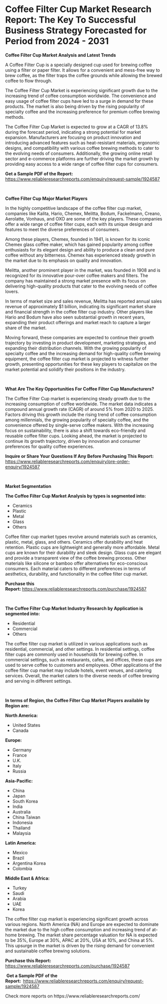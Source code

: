 <p><h1>Coffee Filter Cup Market Research Report: The Key To Successful Business Strategy Forecasted for Period from 2024 - 2031</h1></p><p><strong>Coffee Filter Cup Market Analysis and Latest Trends</strong></p>
<p><p>A Coffee Filter Cup is a specially designed cup used for brewing coffee using a filter or paper filter. It allows for a convenient and mess-free way to brew coffee, as the filter traps the coffee grounds while allowing the brewed coffee to flow through.</p><p>The Coffee Filter Cup Market is experiencing significant growth due to the increasing trend of coffee consumption worldwide. The convenience and easy usage of coffee filter cups have led to a surge in demand for these products. The market is also being driven by the rising popularity of specialty coffee and the increasing preference for premium coffee brewing methods.</p><p>The Coffee Filter Cup Market is expected to grow at a CAGR of 13.8% during the forecast period, indicating a strong potential for market expansion. Manufacturers are focusing on product innovation and introducing advanced features such as heat-resistant materials, ergonomic designs, and compatibility with various coffee brewing methods to cater to the evolving needs of consumers. Additionally, the growing online retail sector and e-commerce platforms are further driving the market growth by providing easy access to a wide range of coffee filter cups for consumers.</p></p>
<p><strong>Get a Sample PDF of the Report:&nbsp;</strong> <a href="https://www.reliableresearchreports.com/enquiry/request-sample/1924587">https://www.reliableresearchreports.com/enquiry/request-sample/1924587</a></p>
<p>&nbsp;</p>
<p><strong>Coffee Filter Cup Major Market Players</strong></p>
<p><p>In the highly competitive landscape of the coffee filter cup market, companies like Kalita, Hario, Chemex, Melitta, Bodum, Fackelmann, Creano, Aerolatte, Vonhaus, and OXO are some of the key players. These companies offer a wide range of coffee filter cups, each with its unique design and features to meet the diverse preferences of consumers.</p><p>Among these players, Chemex, founded in 1941, is known for its iconic Chemex glass coffee maker, which has gained popularity among coffee enthusiasts for its elegant design and ability to produce a clean and pure coffee without any bitterness. Chemex has experienced steady growth in the market due to its emphasis on quality and innovation.</p><p>Melitta, another prominent player in the market, was founded in 1908 and is recognized for its innovative pour-over coffee makers and filters. The company has maintained a strong market presence with its focus on delivering high-quality products that cater to the evolving needs of coffee lovers.</p><p>In terms of market size and sales revenue, Melitta has reported annual sales revenue of approximately $1 billion, indicating its significant market share and financial strength in the coffee filter cup industry. Other players like Hario and Bodum have also seen substantial growth in recent years, expanding their product offerings and market reach to capture a larger share of the market.</p><p>Moving forward, these companies are expected to continue their growth trajectory by investing in product development, marketing strategies, and expanding their distribution channels. With the growing popularity of specialty coffee and the increasing demand for high-quality coffee brewing equipment, the coffee filter cup market is projected to witness further growth, presenting opportunities for these key players to capitalize on the market potential and solidify their positions in the industry.</p></p>
<p>&nbsp;</p>
<p><strong>What Are The Key Opportunities For Coffee Filter Cup Manufacturers?</strong></p>
<p><p>The Coffee Filter Cup market is experiencing steady growth due to the increasing consumption of coffee worldwide. The market data indicates a compound annual growth rate (CAGR) of around 5% from 2020 to 2025. Factors driving this growth include the rising trend of coffee consumption among millennials, the growing popularity of specialty coffee, and the convenience offered by single-serve coffee makers. With the increasing focus on sustainability, there is also a shift towards eco-friendly and reusable coffee filter cups. Looking ahead, the market is projected to continue its growth trajectory, driven by innovation and consumer preferences for quality coffee experiences.</p></p>
<p><strong>Inquire or Share Your Questions If Any Before Purchasing This Report:</strong> <a href="https://www.reliableresearchreports.com/enquiry/pre-order-enquiry/1924587">https://www.reliableresearchreports.com/enquiry/pre-order-enquiry/1924587</a></p>
<p>&nbsp;</p>
<p><strong>Market Segmentation</strong></p>
<p><strong>The Coffee Filter Cup Market Analysis by types is segmented into:</strong></p>
<p><ul><li>Ceramics</li><li>Plastic</li><li>Metal</li><li>Glass</li><li>Others</li></ul></p>
<p><p>Coffee filter cup market types revolve around materials such as ceramics, plastic, metal, glass, and others. Ceramics offer durability and heat retention. Plastic cups are lightweight and generally more affordable. Metal cups are known for their durability and sleek design. Glass cups are elegant and provide a transparent view of the coffee brewing process. Other materials like silicone or bamboo offer alternatives for eco-conscious consumers. Each material caters to different preferences in terms of aesthetics, durability, and functionality in the coffee filter cup market.</p></p>
<p><strong>Purchase this Report:&nbsp;</strong><a href="https://www.reliableresearchreports.com/purchase/1924587">https://www.reliableresearchreports.com/purchase/1924587</a></p>
<p>&nbsp;</p>
<p><strong>The Coffee Filter Cup Market Industry Research by Application is segmented into:</strong></p>
<p><ul><li>Residential</li><li>Commercial</li><li>Others</li></ul></p>
<p><p>The coffee filter cup market is utilized in various applications such as residential, commercial, and other settings. In residential settings, coffee filter cups are commonly used in households for brewing coffee. In commercial settings, such as restaurants, cafes, and offices, these cups are used to serve coffee to customers and employees. Other applications of the coffee filter cup market may include hotels, event venues, and catering services. Overall, the market caters to the diverse needs of coffee brewing and serving in different settings.</p></p>
<p>&nbsp;</p>
<p><strong>In terms of Region, the Coffee Filter Cup Market Players available by Region are:</strong></p>
<p>
    <p> <strong> North America: </strong>
        <ul>
            <li>United States</li>
            <li>Canada</li>
        </ul>
        </p> 
    <p> <strong> Europe: </strong>
        <ul>
            <li>Germany</li>
            <li>France</li>
            <li>U.K.</li>
            <li>Italy</li>
            <li>Russia</li>
        </ul>
        </p> 
    <p> <strong> Asia-Pacific: </strong>
        <ul>
            <li>China</li>
            <li>Japan</li>
            <li>South Korea</li>
            <li>India</li>
            <li>Australia</li>
            <li>China Taiwan</li>
            <li>Indonesia</li>
            <li>Thailand</li>
            <li>Malaysia</li>
        </ul>
        </p> 
    <p> <strong> Latin America: </strong>
        <ul>
            <li>Mexico</li>
            <li>Brazil</li>
            <li>Argentina Korea</li>
            <li>Colombia</li>
        </ul>
        </p> 
    <p> <strong> Middle East & Africa: </strong>
        <ul>
            <li>Turkey</li>
            <li>Saudi</li>
            <li>Arabia</li>
            <li>UAE</li>
            <li>Korea</li>
        </ul>
    </p>
    </p>
<p><p>The coffee filter cup market is experiencing significant growth across various regions. North America (NA) and Europe are expected to dominate the market due to the high coffee consumption and increasing trend of at-home brewing. The market share percentage valuation for NA is expected to be 35%, Europe at 30%, APAC at 20%, USA at 10%, and China at 5%. This upsurge in the market is driven by the rising demand for convenient and sustainable coffee brewing solutions.</p></p>
<p><strong>Purchase this Report: </strong><a href="https://www.reliableresearchreports.com/purchase/1924587">https://www.reliableresearchreports.com/purchase/1924587</a></p>
<p>&nbsp;<strong>Get a Sample PDF of the Report:&nbsp;&nbsp;</strong><a href="https://www.reliableresearchreports.com/enquiry/request-sample/1924587">https://www.reliableresearchreports.com/enquiry/request-sample/1924587</a></p>
<p><strong></strong></p>
<p>Check more reports on https://www.reliableresearchreports.com/</p>